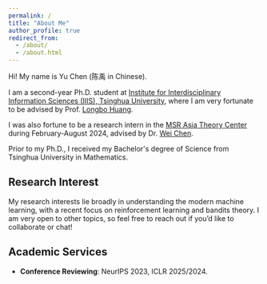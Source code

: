 ```yaml
---
permalink: /
title: "About Me"
author_profile: true
redirect_from: 
  - /about/
  - /about.html
---
```


Hi! My name is Yu Chen (陈禹 in Chinese).

I am a second-year Ph.D. student at [Institute for Interdisciplinary Information Sciences (IIIS), Tsinghua University](https://iiis.tsinghua.edu.cn/en), where I am very fortunate to be advised by Prof. [Longbo Huang](https://people.iiis.tsinghua.edu.cn/~huang/index.html). 


I was also fortune to be a research intern in the [MSR Asia Theory Center](https://www.microsoft.com/en-us/research/group/msr-asia-theory-center/publications/) during February-August 2024, advised by Dr. [Wei Chen](https://www.microsoft.com/en-us/research/people/weic/).

Prior to my Ph.D., I received my Bachelor's degree of Science from Tsinghua University in Mathematics.

## Research Interest
My research interests lie broadly in understanding the modern machine learning, with a recent focus on reinforcement learning and bandits theory. I am very open to other topics, so feel free to reach out if you’d like to collaborate or chat!


## Academic Services
- **Conference Reviewing**: NeurIPS 2023, ICLR 2025/2024.
